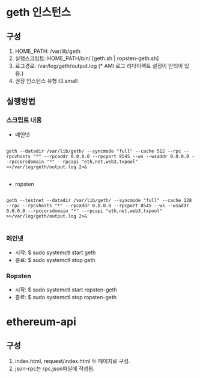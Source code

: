 # geth 인스턴스

## 구성
1. HOME_PATH: /var/lib/geth
2. 실행스크립트: HOME_PATH/bin/ [geth.sh | ropsten-geth.sh]
3. 로그경로: /var/log/geth/output.log (* AMI 로그 리다이렉트 설정이 안되어 있음.)
4. 권장 인스턴스 유형 t3.small


## 실행방법
### 스크립트 내용
* 메인넷
<pre>
<code>
geth --datadir /var/lib/geth/ --syncmode "full" --cache 512 --rpc --rpcvhosts "*" --rpcaddr 0.0.0.0 --rpcport 8545 --ws --wsaddr 0.0.0.0 --rpccorsdomain "*" --rpcapi "eth,net,web3,txpool" >>/var/log/geth/output.log 2>&
</code>
</pre>

* ropsten
<pre>
<code>
geth --testnet --datadir /var/lib/geth/ --syncmode "full" --cache 128 --rpc --rpcvhosts "*" --rpcaddr 0.0.0.0 --rpcport 8545 --ws --wsaddr 0.0.0.0 --rpccorsdomain "*" --rpcapi "eth,net,web3,txpool" >>/var/log/geth/output.log 2>&
</code>
</pre>

### 메인넷
- 시작: $ sudo systemctl start geth
- 종료: $ sudo systemctl stop geth

### Ropsten
- 시작: $ sudo systemctl start ropsten-geth
- 종료: $ sudo systemctl stop ropsten-geth


# ethereum-api

## 구성
1. index.html, request/index.html 두 페이지로 구성.
2. json-rpc는 rpc.json파일에 작성됨.


